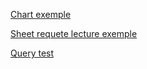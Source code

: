 [Chart exemple](vincentGraphe.md)

[Sheet requete lecture exemple](vincentSheetRead.md)

[Query test](vincentQuery.md)
